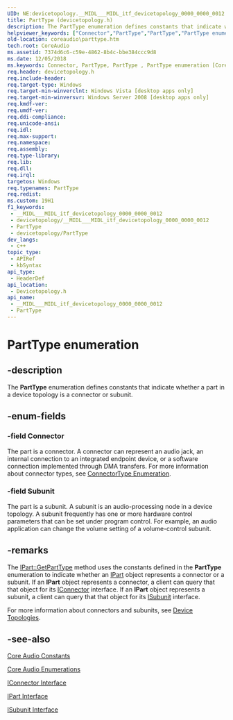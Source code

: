 ```yaml
---
UID: NE:devicetopology.__MIDL___MIDL_itf_devicetopology_0000_0000_0012
title: PartType (devicetopology.h)
description: The PartType enumeration defines constants that indicate whether a part in a device topology is a connector or subunit.
helpviewer_keywords: ["Connector","PartType","PartType","PartType enumeration [Core Audio]","Subunit","coreaudio.parttype","devicetopology/Connector","devicetopology/PartType","devicetopology/Subunit"]
old-location: coreaudio\parttype.htm
tech.root: CoreAudio
ms.assetid: 7374d6c6-c59e-4862-8b4c-bbe384ccc9d8
ms.date: 12/05/2018
ms.keywords: Connector, PartType, PartType , PartType enumeration [Core Audio], Subunit, coreaudio.parttype, devicetopology/Connector, devicetopology/PartType, devicetopology/Subunit
req.header: devicetopology.h
req.include-header: 
req.target-type: Windows
req.target-min-winverclnt: Windows Vista [desktop apps only]
req.target-min-winversvr: Windows Server 2008 [desktop apps only]
req.kmdf-ver: 
req.umdf-ver: 
req.ddi-compliance: 
req.unicode-ansi: 
req.idl: 
req.max-support: 
req.namespace: 
req.assembly: 
req.type-library: 
req.lib: 
req.dll: 
req.irql: 
targetos: Windows
req.typenames: PartType
req.redist: 
ms.custom: 19H1
f1_keywords:
 - __MIDL___MIDL_itf_devicetopology_0000_0000_0012
 - devicetopology/__MIDL___MIDL_itf_devicetopology_0000_0000_0012
 - PartType
 - devicetopology/PartType
dev_langs:
 - c++
topic_type:
 - APIRef
 - kbSyntax
api_type:
 - HeaderDef
api_location:
 - Devicetopology.h
api_name:
 - __MIDL___MIDL_itf_devicetopology_0000_0000_0012
 - PartType
---
```


# PartType enumeration


## -description

The <b>PartType</b> enumeration defines constants that indicate whether a part in a device topology is a connector or subunit.

## -enum-fields

### -field Connector

The part is a connector. A connector can represent an audio jack, an internal connection to an integrated endpoint device, or a software connection implemented through DMA transfers. For more information about connector types, see <a href="/windows/win32/api/devicetopology/ne-devicetopology-connectortype">ConnectorType Enumeration</a>.

### -field Subunit

The part is a subunit. A subunit is an audio-processing node in a device topology. A subunit frequently has one or more hardware control parameters that can be set under program control. For example, an audio application can change the volume setting of a volume-control subunit.

## -remarks

The <a href="/windows/desktop/api/devicetopology/nf-devicetopology-ipart-getparttype">IPart::GetPartType</a> method uses the constants defined in the <b>PartType</b> enumeration to indicate whether an <a href="/windows/desktop/api/devicetopology/nn-devicetopology-ipart">IPart</a> object represents a connector or a subunit. If an <b>IPart</b> object represents a connector, a client can query that that object for its <a href="/windows/desktop/api/devicetopology/nn-devicetopology-iconnector">IConnector</a> interface. If an <b>IPart</b> object represents a subunit, a client can query that that object for its <a href="/windows/desktop/api/devicetopology/nn-devicetopology-isubunit">ISubunit</a> interface.

For more information about connectors and subunits, see <a href="/windows/desktop/CoreAudio/device-topologies">Device Topologies</a>.

## -see-also

<a href="/windows/desktop/CoreAudio/core-audio-constants">Core Audio Constants</a>



<a href="/windows/desktop/CoreAudio/core-audio-enumerations">Core Audio Enumerations</a>



<a href="/windows/desktop/api/devicetopology/nn-devicetopology-iconnector">IConnector Interface</a>



<a href="/windows/desktop/api/devicetopology/nn-devicetopology-ipart">IPart Interface</a>



<a href="/windows/desktop/api/devicetopology/nn-devicetopology-isubunit">ISubunit Interface</a>

